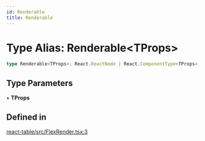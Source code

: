 ```yaml
---
id: Renderable
title: Renderable
---
```


# Type Alias: Renderable\<TProps\>

```ts
type Renderable<TProps>: React.ReactNode | React.ComponentType<TProps>;
```

## Type Parameters

• **TProps**

## Defined in

[react-table/src/FlexRender.tsx:3](https://github.com/TanStack/table/blob/b1e6b79157b0debc7222660572b06c8b857f4605/packages/react-table/src/FlexRender.tsx#L3)
